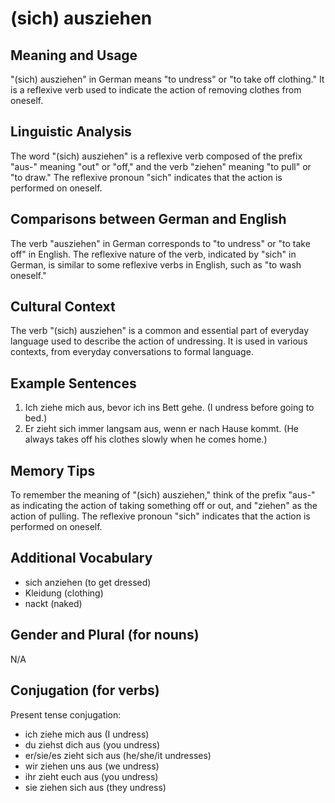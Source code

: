 # (sich) ausziehen
## Meaning and Usage
"(sich) ausziehen" in German means "to undress" or "to take off clothing." It is a reflexive verb used to indicate the action of removing clothes from oneself.
## Linguistic Analysis
The word "(sich) ausziehen" is a reflexive verb composed of the prefix "aus-" meaning "out" or "off," and the verb "ziehen" meaning "to pull" or "to draw." The reflexive pronoun "sich" indicates that the action is performed on oneself.
## Comparisons between German and English
The verb "ausziehen" in German corresponds to "to undress" or "to take off" in English. The reflexive nature of the verb, indicated by "sich" in German, is similar to some reflexive verbs in English, such as "to wash oneself."
## Cultural Context
The verb "(sich) ausziehen" is a common and essential part of everyday language used to describe the action of undressing. It is used in various contexts, from everyday conversations to formal language.
## Example Sentences
1. Ich ziehe mich aus, bevor ich ins Bett gehe. (I undress before going to bed.)
2. Er zieht sich immer langsam aus, wenn er nach Hause kommt. (He always takes off his clothes slowly when he comes home.)
## Memory Tips
To remember the meaning of "(sich) ausziehen," think of the prefix "aus-" as indicating the action of taking something off or out, and "ziehen" as the action of pulling. The reflexive pronoun "sich" indicates that the action is performed on oneself.
## Additional Vocabulary
- sich anziehen (to get dressed)
- Kleidung (clothing)
- nackt (naked)
## Gender and Plural (for nouns)
N/A
## Conjugation (for verbs)
Present tense conjugation:
- ich ziehe mich aus (I undress)
- du ziehst dich aus (you undress)
- er/sie/es zieht sich aus (he/she/it undresses)
- wir ziehen uns aus (we undress)
- ihr zieht euch aus (you undress)
- sie ziehen sich aus (they undress)